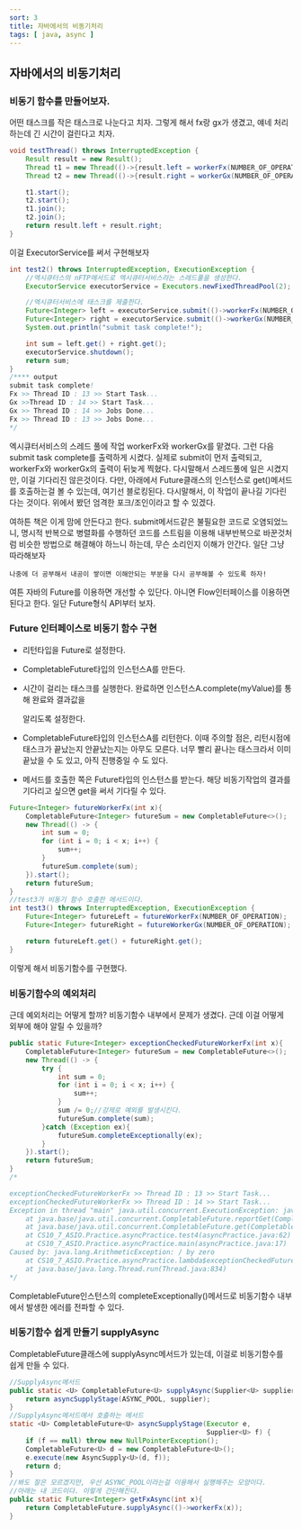 ```yaml
---
sort: 3
title: 자바에서의 비동기처리
tags: [ java, async ]
---
```


## 자바에서의 비동기처리

### 비동기 함수를 만들어보자.

어떤 태스크를 작은 태스크로 나눈다고 치자. 그렇게 해서 fx랑 gx가 생겼고, 얘네 처리하는데 긴 시간이 걸린다고 치자.

```java
void testThread() throws InterruptedException {
    Result result = new Result();
    Thread t1 = new Thread(()->{result.left = workerFx(NUMBER_OF_OPERATION);});
    Thread t2 = new Thread(()->{result.right = workerGx(NUMBER_OF_OPERATION);});

    t1.start();
    t2.start();
    t1.join();
    t2.join();
    return result.left + result.right;
}
```

이걸 ExecutorService를 써서 구현해보자

```java
int test2() throws InterruptedException, ExecutionException {
    //엑시큐터스의 nFTP메서드로 엑시큐터서비스라는 스레드풀을 생성한다.
    ExecutorService executorService = Executors.newFixedThreadPool(2);

    //엑시큐터서비스에 태스크를 제출한다.
    Future<Integer> left = executorService.submit(()->workerFx(NUMBER_OF_OPERATION));
    Future<Integer> right = executorService.submit(()->workerGx(NUMBER_OF_OPERATION));
    System.out.println("submit task complete!");

    int sum = left.get() + right.get();
    executorService.shutdown();
    return sum;
}
/**** output
submit task complete!
Fx >> Thread ID : 13 >> Start Task... 
Gx >>Thread ID : 14 >> Start Task... 
Gx >> Thread ID : 14 >> Jobs Done... 
Fx >> Thread ID : 13 >> Jobs Done... 
*/
```

엑시큐터서비스의 스레드 풀에 작업 workerFx와 workerGx를 맡겼다. 그런 다음 submit task complete를 출력하게 시켰다. 실제로 submit이 먼저 출력되고, workerFx와 workerGx의 출력이 뒤늦게 찍혔다. 다시말해서 스레드풀에 일은 시켰지만, 이걸 기다리진 않은것이다. 다만, 아래에서 Future클래스의 인스턴스로 get()메서드를 호출하는걸 볼 수 있는데, 여기선 블로킹된다. 다시말해서, 이 작업이 끝나길 기다린다는 것이다. 위에서 봤던 엄격한 포크/조인이라고 할 수 있겠다.

여하튼 책은 이게 맘에 안든다고 한다. submit메서드같은 불필요한 코드로 오염되었느니, 명시적 반복으로 병렬화를 수행하던 코드를 스트림을 이용해 내부반복으로 바꾼것처럼 비슷한 방법으로 해결해야 하느니 하는데, 무슨 소리인지 이해가 안간다. 일단 그냥 따라해보자

```note
나중에 더 공부해서 내공이 쌓이면 이해안되는 부분을 다시 공부해볼 수 있도록 하자!
```

여튼 자바의 Future를 이용하면 개선할 수 있단다. 아니면 Flow인터페이스를 이용하면 된다고 한다. 일단 Future형식 API부터 보자.

### Future 인터페이스로 비동기 함수 구현

* 리턴타입을 Future로 설정한다.

* CompletableFuture타입의 인스턴스A를 만든다.

* 시간이 걸리는 태스크를 실행한다. 완료하면 인스턴스A.complete(myValue)를 통해 완료와 결과값을 

  알리도록 설정한다.

* CompletableFuture타입의 인스턴스A를 리턴한다. 이때 주의할 점은, 리턴시점에 태스크가 끝났는지 안끝났는지는 아무도 모른다. 너무 빨리 끝나는 태스크라서 이미 끝났을 수 도 있고, 아직 진행중일 수 도 있다. 

* 메서드를 호출한 쪽은 Future타입의 인스턴스를 받는다. 해당 비동기작업의 결과를 기다리고 싶으면 get을 써서 기다릴 수 있다.

```java
Future<Integer> futureWorkerFx(int x){
    CompletableFuture<Integer> futureSum = new CompletableFuture<>();
    new Thread(() -> {
        int sum = 0;
        for (int i = 0; i < x; i++) {
            sum++;
        }
        futureSum.complete(sum);
    }).start();
    return futureSum;
}
//test3가 비동기 함수 호출한 메서드이다.
int test3() throws InterruptedException, ExecutionException {
    Future<Integer> futureLeft = futureWorkerFx(NUMBER_OF_OPERATION);
    Future<Integer> futureRight = futureWorkerGx(NUMBER_OF_OPERATION);

    return futureLeft.get() + futureRight.get();
}
```

이렇게 해서 비동기함수를 구현했다.

### 비동기함수의 예외처리

근데 예외처리는 어떻게 할까? 비동기함수 내부에서 문제가 생겼다. 근데 이걸 어떻게 외부에 해야 알릴 수 있을까?

```java
public static Future<Integer> exceptionCheckedFutureWorkerFx(int x){
    CompletableFuture<Integer> futureSum = new CompletableFuture<>();
    new Thread(() -> {
        try {
            int sum = 0;
            for (int i = 0; i < x; i++) {
                sum++;
            }
            sum /= 0;//강제로 예외를 발생시킨다.
            futureSum.complete(sum);
        }catch (Exception ex){
            futureSum.completeExceptionally(ex);
        }
    }).start();
    return futureSum;
}
/*

exceptionCheckedFutureWorkerFx >> Thread ID : 13 >> Start Task... 
exceptionCheckedFutureWorkerFx >> Thread ID : 14 >> Start Task... 
Exception in thread "main" java.util.concurrent.ExecutionException: java.lang.ArithmeticException: / by zero
	at java.base/java.util.concurrent.CompletableFuture.reportGet(CompletableFuture.java:395)
	at java.base/java.util.concurrent.CompletableFuture.get(CompletableFuture.java:1999)
	at CS10_7_ASIO.Practice.asyncPractice.test4(asyncPractice.java:62)
	at CS10_7_ASIO.Practice.asyncPractice.main(asyncPractice.java:17)
Caused by: java.lang.ArithmeticException: / by zero
	at CS10_7_ASIO.Practice.asyncPractice.lambda$exceptionCheckedFutureWorkerFx$5(asyncPractice.java:97)
	at java.base/java.lang.Thread.run(Thread.java:834)
*/
```

CompletableFuture인스턴스의 completeExceptionally()메서드로 비동기함수 내부에서 발생한 에러를 전파할 수 있다.

### 비동기함수 쉽게 만들기 supplyAsync

CompletableFuture클래스에 supplyAsync메서드가 있는데, 이걸로 비동기함수를 쉽게 만들 수 있다.

```java
//SupplyAsync메서드
public static <U> CompletableFuture<U> supplyAsync(Supplier<U> supplier) {
    return asyncSupplyStage(ASYNC_POOL, supplier);
}
//SupplyAsync메서드에서 호출하는 메서드
static <U> CompletableFuture<U> asyncSupplyStage(Executor e,
                                                 Supplier<U> f) {
    if (f == null) throw new NullPointerException();
    CompletableFuture<U> d = new CompletableFuture<U>();
    e.execute(new AsyncSupply<U>(d, f));
    return d;
}
//봐도 잘은 모르겠지만, 우선 ASYNC_POOL이라는걸 이용해서 실행해주는 모양이다.
//아래는 내 코드이다. 이렇게 간단해진다.
public static Future<Integer> getFxAsync(int x){
    return CompletableFuture.supplyAsync(()->workerFx(x));
}
```

